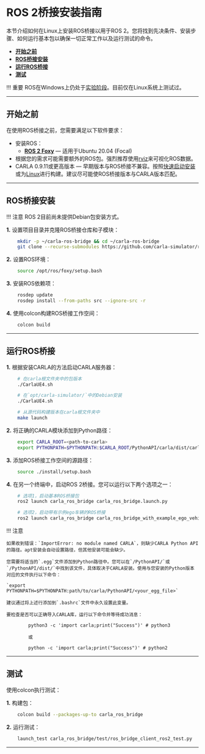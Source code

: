 # ROS 2桥接安装指南

本节介绍如何在Linux上安装ROS桥接以用于ROS 2。您将找到先决条件、安装步骤、如何运行基本包以确保一切正常工作以及运行测试的命令。

- [__开始之前__](#开始之前)
- [__ROS桥接安装__](#ros桥接安装)
- [__运行ROS桥接__](#运行ros桥接)
- [__测试__](#测试)

!!! 重要
    ROS在Windows上仍处于[实验阶段](http://wiki.ros.org/noetic/Installation)。目前仅在Linux系统上测试过。

---

## 开始之前

在使用ROS桥接之前，您需要满足以下软件要求：

- 安装ROS：
    - [__ROS 2 Foxy__](https://docs.ros.org/en/foxy/Installation.html) — 适用于Ubuntu 20.04 (Focal)
- 根据您的需求可能需要额外的ROS包。强烈推荐使用[rviz](https://wiki.ros.org/rviz)来可视化ROS数据。
- CARLA 0.9.11或更高版本 — 早期版本与ROS桥接不兼容。按照[快速启动安装](https://carla.readthedocs.io/en/latest/start_quickstart/)或为[Linux](https://carla.readthedocs.io/en/latest/build_linux/)进行构建。建议尽可能使ROS桥接版本与CARLA版本匹配。

---

## ROS桥接安装

!!! 注意
    ROS 2目前尚未提供Debian包安装方式。

__1.__ 设置项目目录并克隆ROS桥接仓库和子模块：

```sh
    mkdir -p ~/carla-ros-bridge && cd ~/carla-ros-bridge
    git clone --recurse-submodules https://github.com/carla-simulator/ros-bridge.git src/ros-bridge
```

__2.__ 设置ROS环境：

```sh
    source /opt/ros/foxy/setup.bash
```

__3.__ 安装ROS依赖项：

```sh
    rosdep update
    rosdep install --from-paths src --ignore-src -r
```

__4.__ 使用colcon构建ROS桥接工作空间：

```sh
    colcon build
```

---

## 运行ROS桥接

__1.__ 根据安装CARLA的方法启动CARLA服务器：

```sh
    # 在carla根文件夹中的包版本
    ./CarlaUE4.sh

    # 在`opt/carla-simulator/`中的Debian安装
    ./CarlaUE4.sh

    # 从源代码构建版本在carla根文件夹中
    make launch
```

__2.__ 将正确的CARLA模块添加到Python路径：

```sh
    export CARLA_ROOT=<path-to-carla>
    export PYTHONPATH=$PYTHONPATH:$CARLA_ROOT/PythonAPI/carla/dist/carla-<carla_version_and_arch>.egg:$CARLA_ROOT/PythonAPI/carla
```

__3.__ 添加ROS桥接工作空间的源路径：

```sh
    source ./install/setup.bash
```

__4.__ 在另一个终端中，启动ROS 2桥接。您可以运行以下两个选项之一：

```sh
    # 选项1，启动基本ROS桥接包
    ros2 launch carla_ros_bridge carla_ros_bridge.launch.py

    # 选项2，启动带有示例ego车辆的ROS桥接
    ros2 launch carla_ros_bridge carla_ros_bridge_with_example_ego_vehicle.launch.py
```

!!! 注意

    如果收到错误：`ImportError: no module named CARLA`，则缺少CARLA Python API的路径。apt安装会自动设置路径，但其他安装可能会缺少。

    您需要将适当的`.egg`文件添加到Python路径中。您可以在`/PythonAPI/`或`/PythonAPI/dist/`中找到该文件，具体取决于CARLA安装。使用与您安装的Python版本对应的文件执行以下命令：

    `export PYTHONPATH=$PYTHONPATH:path/to/carla/PythonAPI/<your_egg_file>`

    建议通过将上述行添加到`.bashrc`文件中永久设置此变量。

    要检查是否可以正确导入CARLA库，运行以下命令并等待成功消息：

            python3 -c 'import carla;print("Success")' # python3

            或

            python -c 'import carla;print("Success")' # python2

---

## 测试

使用colcon执行测试：

__1.__ 构建包：

```sh
    colcon build --packages-up-to carla_ros_bridge
```

__2.__ 运行测试：

```sh
    launch_test carla_ros_bridge/test/ros_bridge_client_ros2_test.py
```

---
